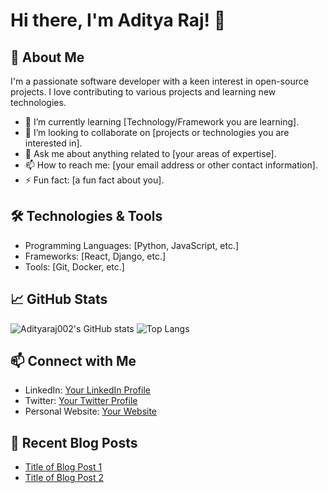 # Hi there, I'm Aditya Raj! 👋

<!-- Add a header image or a profile picture if you like -->
<!-- ![Header image](url_to_your_image) -->

## 🚀 About Me
I'm a passionate software developer with a keen interest in open-source projects. I love contributing to various projects and learning new technologies.

- 🌱 I’m currently learning [Technology/Framework you are learning].
- 👯 I’m looking to collaborate on [projects or technologies you are interested in].
- 💬 Ask me about anything related to [your areas of expertise].
- 📫 How to reach me: [your email address or other contact information].
- ⚡ Fun fact: [a fun fact about you].

## 🛠️ Technologies & Tools
<!-- List your favorite tools and technologies -->
- Programming Languages: [Python, JavaScript, etc.]
- Frameworks: [React, Django, etc.]
- Tools: [Git, Docker, etc.]

## 📈 GitHub Stats
<!-- Add GitHub stats cards -->
![Adityaraj002's GitHub stats](https://github-readme-stats.vercel.app/api?username=Adityaraj002&show_icons=true&theme=radical)
![Top Langs](https://github-readme-stats.vercel.app/api/top-langs/?username=Adityaraj002&layout=compact&theme=radical)

## 📫 Connect with Me
<!-- Add links to your social media accounts -->
- LinkedIn: [Your LinkedIn Profile](https://www.linkedin.com/in/yourprofile/)
- Twitter: [Your Twitter Profile](https://twitter.com/yourprofile)
- Personal Website: [Your Website](https://yourwebsite.com)

## 📝 Recent Blog Posts
<!-- Optionally, add your recent blog posts -->
- [Title of Blog Post 1](https://yourblog.com/post1)
- [Title of Blog Post 2](https://yourblog.com/post2)

<!-- If you have a footer, you can add it here -->
